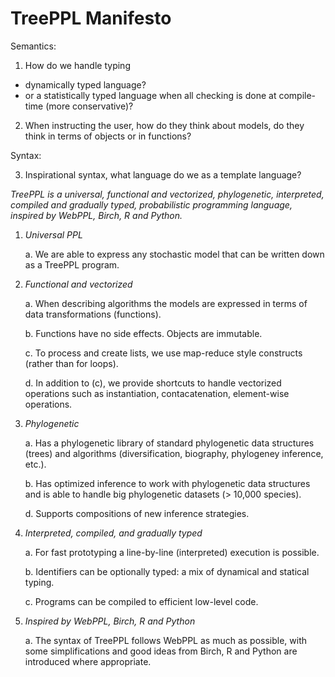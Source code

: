 # TreePPL Manifesto

Semantics:

1. How do we handle typing 
 - dynamically typed language?
 - or a statistically typed language when all checking is done at compile-time (more conservative)?

2. When instructing the user, how do they think about models, do they think in terms of objects or in functions?

Syntax:

3. Inspirational syntax, what language do we as a template language?

_TreePPL is a universal, functional and vectorized, phylogenetic, interpreted, compiled and gradually typed, probabilistic programming language, inspired by WebPPL, Birch, R and Python._

1. *Universal PPL* 

	a. We are able to express any stochastic model that can be written down as a TreePPL program.

2. *Functional and vectorized*

	a. When describing algorithms the models are expressed in terms of data transformations (functions).

	b. Functions have no side effects. Objects are immutable.

	c. To process and create lists, we use map-reduce style constructs (rather than for loops).
	
	d. In addition to (c), we provide shortcuts to handle vectorized operations such as instantiation, contacatenation, element-wise operations.
	
3. *Phylogenetic*

	a. Has a phylogenetic library of standard phylogenetic data structures (trees) and algorithms (diversification, biography, phylogeney inference, etc.).
	
	b. Has optimized inference to work with phylogenetic data structures and is able to handle big phylogenetic datasets (> 10,000 species).
	
	d. Supports compositions of new inference strategies.
	
4. *Interpreted, compiled, and gradually typed*

	a. For fast prototyping a line-by-line (interpreted) execution is possible.
	
	b. Identifiers can be optionally typed: a mix of dynamical and statical typing.
	
	c. Programs can be compiled to efficient low-level code.
	
5. *Inspired by WebPPL, Birch, R and Python*

	a. The syntax of TreePPL follows WebPPL as much as possible, with some simplifications and good ideas from Birch, R and Python are introduced where appropriate.
